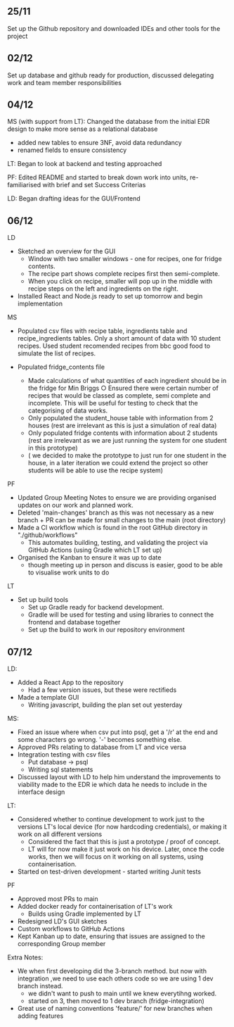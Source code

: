 
## 25/11
Set up the Github repository and downloaded IDEs and other tools for the project
## 02/12
Set up database and github ready for production, discussed delegating work and team member responsibilities
## 04/12
MS (with support from LT): Changed the database from the initial EDR design to make more sense as a relational database 
- added new tables to ensure 3NF, avoid data redundancy
- renamed fields to ensure consistency

LT: Began to look at backend and testing approached

PF: Edited README and started to break down work into units, re-familiarised with brief and set Success Criterias

LD: Began drafting ideas for the GUI/Frontend
## 06/12
LD
- Sketched an overview for the GUI 
    - Window with two smaller windows - one for recipes, one for fridge contents. 
    - The recipe part shows complete recipes first then semi-complete. 
    - When you click on recipe, smaller will pop up in the middle with recipe steps on the left and ingredients on the right.
- Installed React and Node.js ready to set up tomorrow and begin implementation

MS
- Populated csv files with recipe table, ingredients table and recipe_ingredients tables. Only a short amount of data with 10 student recipes. Used student recomended recipes from bbc good food to simulate the list of recipes.

- Populated fridge_contents file
	- Made calculations of what quantities of each ingredient should be in the fridge for Min Briggs 
		○ Ensured there were certain number of recipes that would be classed as complete, semi complete and incomplete. This will be useful for testing to check that the categorising of data works.
	- Only populated the student_house table with information from 2 houses (rest are irrelevant as this is just a simulation of real data)
	- Only populated fridge contents with information about 2 students (rest are irrelevant as we are just running the system for one student in this prototype)
	- ( we decided to make the prototype to just run for one student in the house, in a later iteration we could extend the project so other students will be able to use the recipe system)

PF
- Updated Group Meeting Notes to ensure we are providing organised updates on our work and planned work. 
- Deleted 'main-changes' branch as this was not necessary as a new branch + PR can be made for small changes to the main (root directory)
- Made a CI workflow which is found in the root GitHub directory in "./github/workflows"
    - This automates building, testing, and validating the project via GitHub Actions (using Gradle which LT set up)
- Organised the Kanban to ensure it was up to date 
    - though meeting up in person and discuss is easier, good to be able to visualise work units to do 

LT
- Set up build tools
    - Set up Gradle ready for backend development.
    - Gradle will be used for testing and using libraries to connect the frontend and database together
    - Set up the build to work in our repository environment

## 07/12
LD:
- Added a React App to the repository
    - Had a few version issues, but these were rectifieds
- Made a template GUI
    - Writing javascript, building the plan set out yesterday

MS: 
- Fixed an issue where when csv put into psql, get a '/r' at the end and some characters go wrong. '-' becomes something else.
- Approved PRs relating to database from LT and vice versa
- Integration testing with csv files
	- Put database -> psql
	- Writing sql statements
- Discussed layout with LD to help him understand the improvements to viability made to the EDR ie which data he needs to include in the interface design

LT:
- Considered whether to continue development to work just to the versions LT's local device (for now hardcoding credentials), or making it work on all different versions
    - Considered the fact that this is just a prototype / proof of concept. 
    - LT will for now make it just work on his device. Later, once the code works, then we will focus on it working on all systems, using containerisation.
- Started on test-driven development - started writing Junit tests

PF 
- Approved most PRs to main
- Added docker ready for containerisation of LT's work
    - Builds using Gradle implemented by LT
- Redesigned LD's GUI sketches
- Custom workflows to GitHub Actions
- Kept Kanban up to date, ensuring that issues are assigned to the corresponding Group member

Extra Notes:
- We when first developing did the 3-branch method. but now with integration ,we need to use each others code so we are using 1 dev branch instead.
    - we didn't want to push to main until we knew everytihng worked.
    - started on 3, then moved to 1 dev branch (fridge-integration)
- Great use of naming conventions 'feature/' for new branches when adding features
